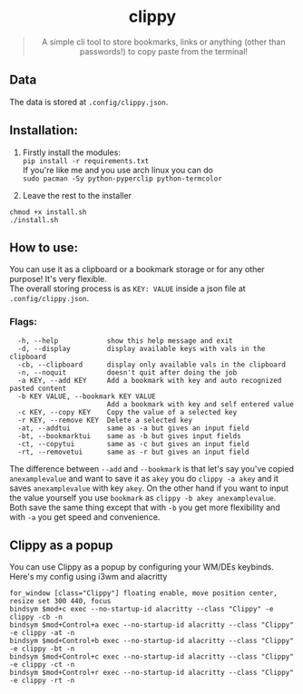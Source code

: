 <div align="center">
<h1>clippy</h1>

> A simple cli tool to store bookmarks, links or anything (other than passwords!) to copy paste from the terminal!

</div>

## Data
The data is stored at `.config/clippy.json`.

## Installation:
1) Firstly install the modules:<br>
`pip install -r requirements.txt`<br>
If you're like me and you use arch linux you can do<br>
`sudo pacman -Sy python-pyperclip python-termcolor`<br>

2) Leave the rest to the installer
```
chmod +x install.sh
./install.sh
```

## How to use:
You can use it as a clipboard or a bookmark storage or for any other purpose! It's very flexible.<br>
The overall storing process is as `KEY: VALUE` inside a json file at `.config/clippy.json`.<br>

### Flags:
```
  -h, --help            show this help message and exit
  -d, --display         display available keys with vals in the clipboard
  -cb, --clipboard      display only available vals in the clipboard
  -n, --noquit          doesn't quit after doing the job
  -a KEY, --add KEY     Add a bookmark with key and auto recognized pasted content
  -b KEY VALUE, --bookmark KEY VALUE
                        Add a bookmark with key and self entered value
  -c KEY, --copy KEY    Copy the value of a selected key
  -r KEY, --remove KEY  Delete a selected key
  -at, --addtui         same as -a but gives an input field
  -bt, --bookmarktui    same as -b but gives input fields
  -ct, --copytui        same as -c but gives an input field
  -rt, --removetui      same as -r but gives an input field
```

The difference between `--add` and `--bookmark` is that let's say you've copied `anexamplevalue` and want to save it as `akey` you do `clippy -a akey` and it saves `anexamplevalue` with key `akey`. On the other hand if you want to input the value yourself you use `bookmark` as `clippy -b akey anexamplevalue`. Both save the same thing except that with `-b` you get more flexibility and with `-a` you get speed and convenience.<br>

## Clippy as a popup
You can use Clippy as a popup by configuring your WM/DEs keybinds.
Here's my config using i3wm and alacritty

```
for_window [class="Clippy"] floating enable, move position center, resize set 300 440, focus
bindsym $mod+c exec --no-startup-id alacritty --class "Clippy" -e clippy -cb -n
bindsym $mod+Control+a exec --no-startup-id alacritty --class "Clippy" -e clippy -at -n
bindsym $mod+Control+b exec --no-startup-id alacritty --class "Clippy" -e clippy -bt -n
bindsym $mod+Control+c exec --no-startup-id alacritty --class "Clippy" -e clippy -ct -n
bindsym $mod+Control+r exec --no-startup-id alacritty --class "Clippy" -e clippy -rt -n
```
